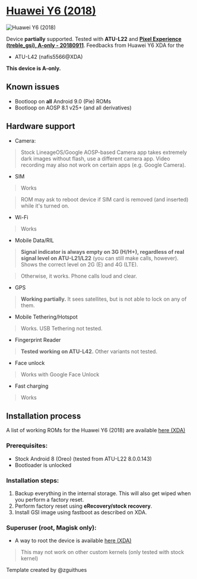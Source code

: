 # [Huawei Y6 (2018)](https://www.gsmarena.com/huawei_y6_(2018)-9162.php)
![Huawei Y6 (2018)](https://cdn2.gsmarena.com/vv/bigpic/huawei-y6-2018.jpg)

Device **partially** supported.
Tested with **ATU-L22** and [**Pixel Experience (treble_gsi), A-only - 20180911**](https://download.pixelexperience.org/treble_gsi/). Feedbacks from Huawei Y6 XDA for the

* ATU-L42 (nafis5566@XDA)

**This device is A-only.**

## Known issues

* Bootloop on **all** Android 9.0 (Pie) ROMs
* Bootloop on AOSP 8.1 v25+ (and all derivatives)

## Hardware support

* Camera:
> Stock LineageOS/Google AOSP-based Camera app takes extremely dark images without flash, use a different camera app. Video recording may also not work on certain apps (e.g. Google Camera).

* SIM
> Works

> ROM may ask to reboot device if SIM card is removed (and inserted) while it's turned on.

* Wi-Fi
> Works

* Mobile Data/RIL
> **Signal indicator is always empty on 3G (H/H+), regardless of real signal level on ATU-L21/L22** (you can still make calls, however). Shows the correct level on 2G (E) and 4G (LTE).

> Otherwise, it works. Phone calls loud and clear.

* GPS
> **Working partially.** It sees satellites, but is not able to lock on any of them.

* Mobile Tethering/Hotspot
> Works. USB Tethering not tested.

* Fingerprint Reader
> **Tested working on ATU-L42.** Other variants not tested.

* Face unlock
> Works with Google Face Unlock

* Fast charging
> Works

## Installation process

A list of working ROMs for the Huawei Y6 (2018) are available [here (XDA)](https://forum.xda-developers.com/huawei-y6/development/index-list-roms-y62018-t3854167)

### Prerequisites:

* Stock Android 8 (Oreo) (tested from ATU-L22 8.0.0.143)
* Bootloader is unlocked

### Installation steps:

1. Backup everything in the internal storage. This will also get wiped when you perform a factory reset.
2. Perform factory reset using **eRecovery/stock recovery**.
3. Install GSI image using fastboot as described on XDA.

### Superuser (root, Magisk only):

* A way to root the device is available [here (XDA)](https://forum.xda-developers.com/huawei-y6/development/root-magisk-huawei-y6-2018-root-atomu-t3853511)

> This may not work on other custom kernels (only tested with stock kernel)



Template created by @zguithues
